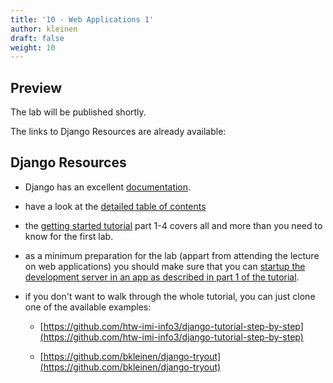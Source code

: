 ```yaml
---
title: '10 - Web Applications 1'
author: kleinen
draft: false
weight: 10
---
```


## Preview

The lab will be published shortly.

The links to Django Resources are already available:

## Django Resources

- Django has an excellent [documentation](https://docs.djangoproject.com/en/4.2/).

- have a look at the [detailed table of contents](https://docs.djangoproject.com/en/4.2/contents/)

- the [getting started tutorial](https://docs.djangoproject.com/en/4.2/intro/) part 1-4 covers all and more than you need to know for the first lab.

- as a minimum preparation for the lab (appart from attending the lecture on web applications) you should make sure that you can [startup the development server in an app as described in part 1 of the tutorial](https://docs.djangoproject.com/en/4.2/intro/tutorial01/#the-development-server).

- if you don't want to walk through the whole tutorial, you can just clone one of the available examples:
    
    - [https://github.com/htw-imi-info3/django-tutorial-step-by-step](https://github.com/htw-imi-info3/django-tutorial-step-by-step)

    - [https://github.com/bkleinen/django-tryout](https://github.com/bkleinen/django-tryout)


